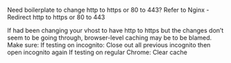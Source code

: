 Need boilerplate to change http to https or 80 to 443? Refer to Nginx - Redirect http to https or 80 to 443

If had been changing your vhost to have http to https but the changes don’t seem to be going through, browser-level caching may be to be blamed. Make sure:
If testing on incognito: Close out all previous incognito then open incognito again
If testing on regular Chrome: Clear cache

